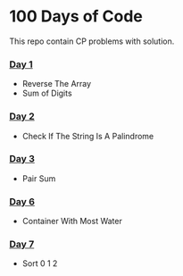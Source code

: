 # 100 Days of Code

This repo contain CP problems with solution.

### [Day 1](https://github.com/Virendra-khorwal/CP/tree/main/100DOC/Day%201)
- Reverse The Array
- Sum of Digits
### [Day 2](https://github.com/Virendra-khorwal/CP/tree/main/100DOC/Day%202)
- Check If The String Is A Palindrome
### [Day 3](https://github.com/Virendra-khorwal/CP/tree/main/100DOC/Day%203)
- Pair Sum

### [Day 6](https://github.com/Virendra-khorwal/CP/tree/main/100DOC/Day%206)
- Container With Most Water

### [Day 7](https://github.com/Virendra-khorwal/CP/tree/main/100DOC/Day%207)
- Sort 0 1 2